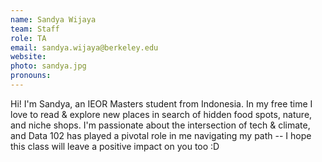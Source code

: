 ```yaml
---
name: Sandya Wijaya
team: Staff
role: TA
email: sandya.wijaya@berkeley.edu
website:
photo: sandya.jpg
pronouns: 
---
```


Hi! I'm Sandya, an IEOR Masters student from Indonesia. In my free time I love to read & explore new places in search of hidden food spots, nature, and niche shops. I'm passionate about the intersection of tech & climate, and Data 102 has played a pivotal role in me navigating my path -- I hope this class will leave a positive impact on you too :D